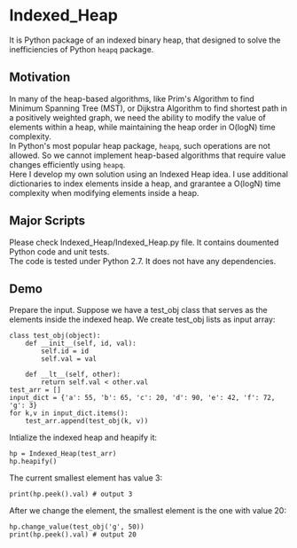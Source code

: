 # Indexed_Heap #
It is Python package of an indexed binary heap, that designed to solve the inefficiencies of Python ```heapq``` package.  

## Motivation ##
In many of the heap-based algorithms, like Prim's Algorithm to find Minimum Spanning Tree (MST), or Dijkstra Algorithm to find shortest path in a positively weighted graph, we need the ability to modify the value of elements within a heap, while maintaining the heap order in O(logN) time complexity.  
In Python's most popular heap package, ```heapq```, such operations are not allowed. So we cannot implement heap-based algorithms that require value changes efficiently using ```heapq```.   
Here I develop my own solution using an Indexed Heap idea. I use additional dictionaries to index elements inside a heap, and grarantee a O(logN) time complexity when modifying elements inside a heap.  

## Major Scripts ##
Please check Indexed_Heap/Indexed_Heap.py file. It contains doumented Python code and unit tests.  
The code is tested under Python 2.7. It does not have any dependencies.  

## Demo ##
Prepare the input. Suppose we have a test_obj class that serves as the elements inside the indexed heap. We create test_obj lists as input array:  
```
class test_obj(object):
    def __init__(self, id, val):
        self.id = id
        self.val = val

    def __lt__(self, other):
        return self.val < other.val
test_arr = []
input_dict = {'a': 55, 'b': 65, 'c': 20, 'd': 90, 'e': 42, 'f': 72, 'g': 3}
for k,v in input_dict.items():
    test_arr.append(test_obj(k, v))
```
Intialize the indexed heap and heapify it:  
```
hp = Indexed_Heap(test_arr)
hp.heapify()
```
The current smallest element has value 3:  
```
print(hp.peek().val) # output 3
```
After we change the element, the smallest element is the one with value 20:  
```
hp.change_value(test_obj('g', 50))
print(hp.peek().val) # output 20
```